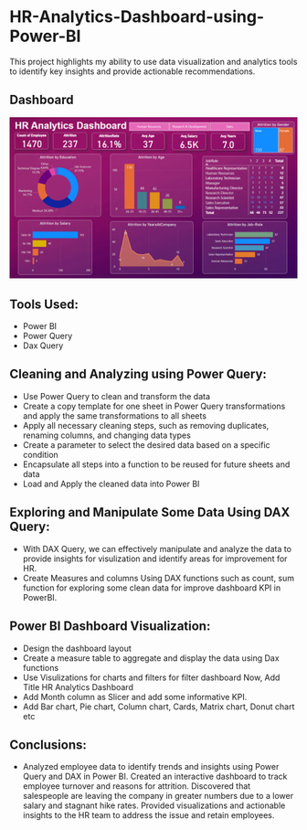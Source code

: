 
# HR-Analytics-Dashboard-using-Power-BI

This project highlights my ability to use data visualization and analytics tools to identify key insights and provide actionable recommendations.


## Dashboard

![App Screenshot](https://github.com/umang64-web/PowerBI-Dashboard/blob/master/screenshot.png?raw=true)


## Tools Used:
- Power BI
- Power Query
- Dax Query
## Cleaning and Analyzing using Power Query:
- Use Power Query to clean and transform the data
- Create a copy template for one sheet in Power Query transformations and apply the same transformations to all sheets
- Apply all necessary cleaning steps, such as removing duplicates, renaming columns, and changing data types
- Create a parameter to select the desired data based on a specific condition
- Encapsulate all steps into a function to be reused for future sheets and data
- Load and Apply the cleaned data into Power BI
## Exploring and Manipulate Some Data Using DAX Query:

- With DAX Query, we can effectively manipulate and analyze the data to provide insights for visulization and identify areas for improvement for HR.
- Create Measures and columns Using DAX functions such as count, sum function for exploring some clean data for improve dashboard KPI in PowerBI.
## Power BI Dashboard Visualization:

- Design the dashboard layout
- Create a measure table to aggregate and display the data using Dax functions
- Use Visulizations for charts and filters for filter dashboard 
Now, Add Title HR Analytics Dashboard
- Add Month column as Slicer and add some informative KPI.
- Add Bar chart, Pie chart, Column chart, Cards, Matrix chart, Donut chart etc
## Conclusions:

- Analyzed employee data to identify trends and insights using Power Query and DAX in Power BI. Created an interactive dashboard to track employee turnover and reasons for attrition. Discovered that salespeople are leaving the company in greater numbers due to a lower salary and stagnant hike rates. Provided visualizations and actionable insights to the HR team to address the issue and retain employees.
